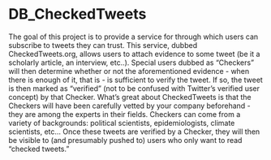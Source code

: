 # DB_CheckedTweets
The goal of this project is to provide a service for through which users can subscribe to tweets they can trust.
This service, dubbed CheckedTweets.org, allows users to attach evidence to some tweet (be it a scholarly article, an interview, etc..). Special users dubbed as “Checkers” will then determine whether or not the aforementioned evidence - when there is enough of it, that is - is sufficient to verify the tweet. If so, the tweet is then marked as “verified” (not to be confused with Twitter’s verified user concept) by that Checker. What’s great about CheckedTweets is
that the Checkers will have been carefully vetted by your company beforehand - they are among the experts in their fields. Checkers can come from a variety of backgrounds: political scientists, epidemiologists, climate scientists, etc... Once these tweets are verified by a Checker, they will then be visible to (and presumably pushed to) users who only want to read “checked tweets.”
